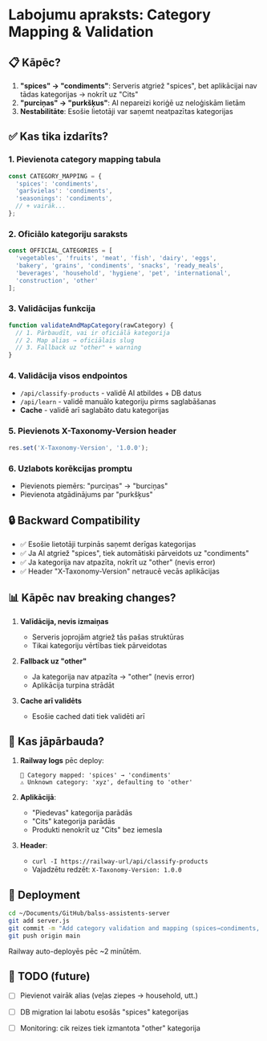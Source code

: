 # Labojumu apraksts: Category Mapping & Validation

## 📋 Kāpēc?
1. **"spices" → "condiments"**: Serveris atgriež "spices", bet aplikācijai nav tādas kategorijas → nokrīt uz "Cits"
2. **"purciņas" → "purkšķus"**: AI nepareizi koriģē uz neloģiskām lietām
3. **Nestabilitāte**: Esošie lietotāji var saņemt neatpazītas kategorijas

## ✅ Kas tika izdarīts?

### 1. Pievienota category mapping tabula
```javascript
const CATEGORY_MAPPING = {
  'spices': 'condiments',
  'garšvielas': 'condiments',
  'seasonings': 'condiments',
  // + vairāk...
};
```

### 2. Oficiālo kategoriju saraksts
```javascript
const OFFICIAL_CATEGORIES = [
  'vegetables', 'fruits', 'meat', 'fish', 'dairy', 'eggs',
  'bakery', 'grains', 'condiments', 'snacks', 'ready_meals',
  'beverages', 'household', 'hygiene', 'pet', 'international',
  'construction', 'other'
];
```

### 3. Validācijas funkcija
```javascript
function validateAndMapCategory(rawCategory) {
  // 1. Pārbaudīt, vai ir oficiālā kategorija
  // 2. Map alias → oficiālais slug
  // 3. Fallback uz "other" + warning
}
```

### 4. Validācija visos endpointos
- `/api/classify-products` - validē AI atbildes + DB datus
- `/api/learn` - validē manuālo kategoriju pirms saglabāšanas
- **Cache** - validē arī saglabāto datu kategorijas

### 5. Pievienots X-Taxonomy-Version header
```javascript
res.set('X-Taxonomy-Version', '1.0.0');
```

### 6. Uzlabots korēkcijas promptu
- Pievienots piemērs: "purciņas" → "burciņas"
- Pievienota atgādinājums par "purkšķus"

## 🔒 Backward Compatibility
- ✅ Esošie lietotāji turpinās saņemt derīgas kategorijas
- ✅ Ja AI atgriež "spices", tiek automātiski pārveidots uz "condiments"
- ✅ Ja kategorija nav atpazīta, nokrīt uz "other" (nevis error)
- ✅ Header "X-Taxonomy-Version" netraucē vecās aplikācijas

## 📊 Kāpēc nav breaking changes?

1. **Valīdācija, nevis izmaiņas**
   - Serveris joprojām atgriež tās pašas struktūras
   - Tikai kategoriju vērtības tiek pārveidotas

2. **Fallback uz "other"**
   - Ja kategorija nav atpazīta → "other" (nevis error)
   - Aplikācija turpina strādāt

3. **Cache arī validēts**
   - Esošie cached dati tiek validēti arī

## 🧪 Kas jāpārbauda?

1. **Railway logs** pēc deploy:
   ```
   📌 Category mapped: 'spices' → 'condiments'
   ⚠️ Unknown category: 'xyz', defaulting to 'other'
   ```

2. **Aplikācijā**:
   - "Piedevas" kategorija parādās
   - "Cits" kategorija parādās
   - Produkti nenokrīt uz "Cits" bez iemesla

3. **Header**:
   - `curl -I https://railway-url/api/classify-products`
   - Vajadzētu redzēt: `X-Taxonomy-Version: 1.0.0`

## 🚀 Deployment

```bash
cd ~/Documents/GitHub/balss-assistents-server
git add server.js
git commit -m "Add category validation and mapping (spices→condiments, etc.)"
git push origin main
```

Railway auto-deployēs pēc ~2 minūtēm.

## 📝 TODO (future)
- [ ] Pievienot vairāk alias (veļas ziepes → household, utt.)
- [ ] DB migration lai labotu esošās "spices" kategorijas
- [ ] Monitoring: cik reizes tiek izmantota "other" kategorija


